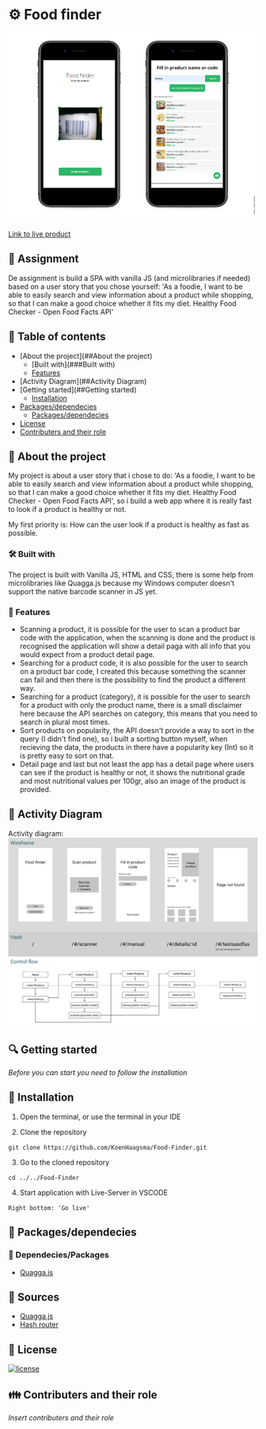 
# ⚙ Food finder

![Food Finder App](./images/design.png)<br><br>
[Link to live product](https://koenhaagsma.github.io/Food-Finder/index.html)


## 📂 Assignment
De assignment is build a SPA with vanilla JS (and microlibraries if needed) based on a user story that you chose yourself:
'As a foodie, I want to be able to easily search and view information about a product while shopping, so that I can make a good choice whether it fits my diet. Healthy Food Checker - Open Food Facts API'

## 🧾 Table of contents
-   [About the project](##About the project)
      * [Built with](###Built with)
      * [Features](###Features)
-   [Activity Diagram](##Activity Diagram)
-   [Getting started](##Getting started)
      * [Installation](##Installation)
-   [Packages/dependecies](##Packages/dependecies)
      * [Packages/dependecies](###Dependecies/Packages)
-   [License](##License)
-   [Contributers and their role](##Contributers)

## 📖 About the project
My project is about a user story that i chose to do: 'As a foodie, I want to be able to easily search and view information about a product while shopping, so that I can make a good choice whether it fits my diet. Healthy Food Checker - Open Food Facts API', so i build a web app where it is really fast to look if a product is healthy or not.

My first priority is: How can the user look if a product is healthy as fast as possible.

### 🛠 Built with
The project is built with Vanilla JS, HTML and CSS, there is some help from microlibraries like Quagga.js because my Windows computer doesn't support the native barcode scanner in JS yet.

### 🌟 Features
- Scanning a product, it is possible for the user to scan a product bar code with the application, when the scanning is done and the product is recognised the application will show a detail paga with all info that you would expect from a product detail page.
- Searching for a product code, it is also possible for the user to search on a product bar code, I created this because something the scanner can fail and then there is the possibility to find the product a different way.
- Searching for a product (category), it is possible for the user to search for a product with only the product name, there is a small disclaimer here because the API searches on category, this means that you need to search in plural most times.
- Sort products on popularity, the API doesn't provide a way to sort in the query (I didn't find one), so i built a sorting button myself, when recieving the data, the products in there have a popularity key (Int) so it is pretty easy to sort on that.
- Detail page and last but not least the app has a detail page where users can see if the product is healthy or not, it shows the nutritional grade and most nutritional values per 100gr, also an image of the product is provided.

## 🎱 Activity Diagram
Activity diagram: <br>
![Activity Diagram](./images/activityDiagram.png)

## 🔍 Getting started
*Before you can start you need to follow the installation*

## 🔨 Installation
1. Open the terminal, or use the terminal in your IDE

2. Clone the repository
```
git clone https://github.com/KoenHaagsma/Food-Finder.git
```
3. Go to the cloned repository
```
cd ../../Food-Finder
```
4. Start application with Live-Server in VSCODE
```
Right bottom: 'Go live'
```

## 🧰 Packages/dependecies

### 🧱 Dependecies/Packages
- [Quagga.js](https://serratus.github.io/quaggaJS/)

## 📑 Sources
- [Quagga.js](https://serratus.github.io/quaggaJS/)
- [Hash router](https://github.com/rishavs/vanillajs-spa)

## 🔖 License
[![license](https://img.shields.io/github/license/DAVFoundation/captain-n3m0.svg?style=flat-square)]()

## 👪 Contributers and their role
*Insert contributers and their role*
